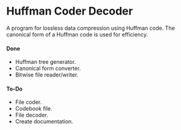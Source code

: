 # Huffman Coder Decoder

A program for lossless data compression using Huffman code. The canonical form of a Huffman code is used for efficiency.

#### Done

* Huffman tree generator.
* Canonical form converter.
* Bitwise file reader/writer.

#### To-Do

* File coder.
* Codebook file.
* File decoder.
* Create documentation.
